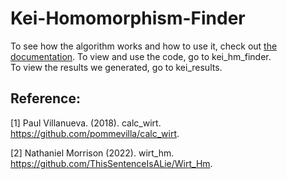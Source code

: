 # Kei-Homomorphism-Finder

To see how the algorithm works and how to use it, check out [the documentation](Kei_Hm_Finder_Documentation.pdf).
To view and use the code, go to kei_hm_finder.  
To view the results we generated, go to kei_results.  

## Reference: 
<a id="1">[1]</a> 
Paul Villanueva. (2018). 
calc_wirt. 
https://github.com/pommevilla/calc_wirt.  

<a id="2">[2]</a> 
Nathaniel Morrison (2022). 
wirt_hm. 
https://github.com/ThisSentenceIsALie/Wirt_Hm.  
